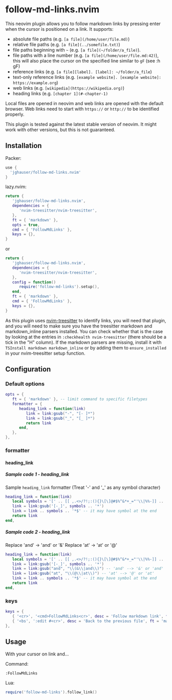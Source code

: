 # follow-md-links.nvim

This neovim plugin allows you to follow markdown links by pressing enter when the cursor is positioned on a link. It supports:

- absolute file paths (e.g. `[a file](/home/user/file.md)`)
- relative file paths (e.g. `[a file](../somefile.txt)`)
- file paths beginning with `~` (e.g. `[a file](~/folder/a_file)`).
- file paths with a line number (e.g. `[a file](/home/user/file.md:42)`), this will also place the cursor on the specified line similar to `gF` (see :h gF)
- reference links (e.g. `[a file][label]. [label]: ~/folder/a_file`)
- text-only reference links (e.g. `[example website]. [example website]: https://example.org`)
- web links (e.g. `[wikipedia](https://wikipedia.org)`)
- heading links (e.g. `[chapter 1](#-chapter-1)`

Local files are opened in neovim and web links are opened with the default browser. Web links need to start with `https://` or `http://` to be identified properly.

This plugin is tested against the latest stable version of neovim. It might work with other versions, but this is not guaranteed.


## Installation

Packer:

```lua
use {
  'jghauser/follow-md-links.nvim'
}
```

lazy.nvim:
```lua
return {
   'jghauser/follow-md-links.nvim',
   dependencies = {
      'nvim-treesitter/nvim-treesitter',
   },
   ft = { 'markdown' },
   opts = true,
   cmd = { 'FollowMdLinks' },
   keys = {},
}
```
or

```lua
return {
   'jghauser/follow-md-links.nvim',
   dependencies = {
      'nvim-treesitter/nvim-treesitter',
   },
   config = function()
      require('follow-md-links').setup(),
   end,
   ft = { 'markdown' },
   cmd = { 'FollowMdLinks' },
   keys = {},
}
```

As this plugin uses [nvim-treesitter](https://github.com/nvim-treesitter/nvim-treesitter) to identify links, you will need that plugin, and you will need to make sure you have the treesitter markdown and markdown_inline parsers installed. You can check whether that is the case by looking at the entries in `:checkhealth nvim-treesitter` (there should be a tick in the "H" column). If the markdown parsers are missing, install it with `TSInstall markdown markdown_inline` or by adding them to `ensure_installed` in your nvim-treesitter setup function.


## Configuration

### Default options
```lua
opts = {
   ft = { 'markdown' }, -- limit command to specific filetypes
   formatter = {
      heading_link = function(link)
         link = link:gsub("-", "[- ]*")
         link = link:gsub("_", "[_ ]*")
         return link
      end,
   },
},
```

### formatter

#### heading_link

##### Sample code 1 - heading_link

Sample `heading_link` formatter (Treat '-' and '_' as any symbol character)
```lua
heading_link = function(link)
   local symbols = '[' .. [[ ,.<>/?!;:(){}\[\]@#$%^&*+_="'\\|%%-]] .. ']'
   link = link:gsub('[-_]', symbols .. '*')
   link = link .. symbols .. '*$' -- it may have symbol at the end
   return link
end,
```

##### Sample code 2 - heading_link

Replace 'and' -> 'and' or '&'
Replace 'at'  -> 'at'  or '@'

```lua
heading_link = function(link)
   local symbols = '[' .. [[ ,.<>/?!;:(){}\[\]@#$%^&*+_="'\\|%%-]] .. ']'
   link = link:gsub('[-_]', symbols .. '*')
   link = link:gsub("and", "\\(&\\|and\\)") -- 'and' --> '&' or 'and'
   link = link:gsub("at", "\\(@\\|at\\)") -- 'at' --> '@' or 'at'
   link = link .. symbols .. '*$' -- it may have symbol at the end
   return link
end,

```

### keys

```lua
keys = {
   { '<cr>', '<cmd>FollowMdLinks<cr>', desc = 'Follow markdown link', ft = 'markdown' },
   { '<bs', ':edit #<cr>', desc = 'Back to the previous file', ft = 'markdown'},
},
```

## Usage

With your cursor on link and...

Command:
```vim
:FollowMdLinks
```
Lua:
```lua
require('follow-md-links').follow_link()
```



